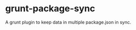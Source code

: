 grunt-package-sync
==================

A grunt plugin to keep data in multiple package.json in sync.
